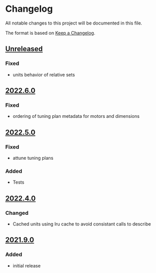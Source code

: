 # Changelog
All notable changes to this project will be documented in this file.

The format is based on [Keep a Changelog](https://keepachangelog.com/).

## [Unreleased]

### Fixed

- units behavior of relative sets

## [2022.6.0]

### Fixed
- ordering of tuning plan metadata for motors and dimensions

## [2022.5.0]

### Fixed
- attune tuning plans

### Added
- Tests

## [2022.4.0]

### Changed
- Cached units using lru cache to avoid consistant calls to describe

## [2021.9.0]

### Added
- initial release


[Unreleased]: https://github.com/wright-group/wright-plans/compare/v2022.6.0...HEAD
[2022.6.0]: https://github.com/wright-group/wright-plans/compare/v2022.5.0...v2022.6.0
[2022.5.0]: https://github.com/wright-group/wright-plans/compare/v2022.4.0...v2022.5.0
[2022.4.0]: https://github.com/wright-group/wright-plans/compare/v2021.9.0...v2022.4.0
[2021.9.0]: https://github.com/wright-group/wright-plans/releases/tag/v2021.9.0
